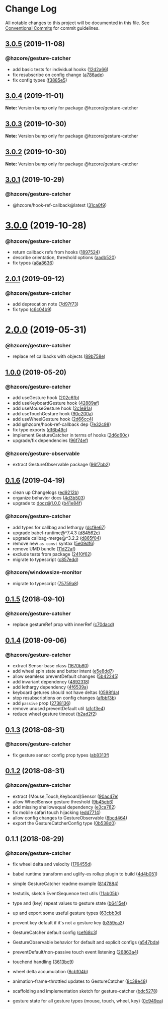 # Change Log

All notable changes to this project will be documented in this file.
See [Conventional Commits](https://conventionalcommits.org) for commit guidelines.

## [3.0.5](https://github.com/hzdg/hz-core/compare/@hzcore/gesture-catcher@3.0.4...@hzcore/gesture-catcher@3.0.5) (2019-11-08)


### @hzcore/gesture-catcher

* add basic tests for individual hooks ([12d2a66](https://github.com/hzdg/hz-core/commit/12d2a66))
* fix resubscribe on config change ([a786ade](https://github.com/hzdg/hz-core/commit/a786ade))
* fix config types ([f3885e5](https://github.com/hzdg/hz-core/commit/f3885e5))


## [3.0.4](https://github.com/hzdg/hz-core/compare/@hzcore/gesture-catcher@3.0.3...@hzcore/gesture-catcher@3.0.4) (2019-11-01)

**Note:** Version bump only for package @hzcore/gesture-catcher





## [3.0.3](https://github.com/hzdg/hz-core/compare/@hzcore/gesture-catcher@3.0.2...@hzcore/gesture-catcher@3.0.3) (2019-10-30)

**Note:** Version bump only for package @hzcore/gesture-catcher





## [3.0.2](https://github.com/hzdg/hz-core/compare/@hzcore/gesture-catcher@3.0.1...@hzcore/gesture-catcher@3.0.2) (2019-10-30)

**Note:** Version bump only for package @hzcore/gesture-catcher





## [3.0.1](https://github.com/hzdg/hz-core/compare/@hzcore/gesture-catcher@3.0.0...@hzcore/gesture-catcher@3.0.1) (2019-10-29)


### @hzcore/gesture-catcher

* @hzcore/hook-ref-callback@latest ([31ca0f9](https://github.com/hzdg/hz-core/commit/31ca0f9))


# [3.0.0](https://github.com/hzdg/hz-core/compare/@hzcore/gesture-catcher@2.0.1...@hzcore/gesture-catcher@3.0.0) (2019-10-28)


### @hzcore/gesture-catcher

* return callback refs from hooks ([1897524](https://github.com/hzdg/hz-core/commit/1897524))
* describe orientation, threshold options ([aadb520](https://github.com/hzdg/hz-core/commit/aadb520))
* fix typos ([a8a8636](https://github.com/hzdg/hz-core/commit/a8a8636))


## [2.0.1](https://github.com/hzdg/hz-core/compare/@hzcore/gesture-catcher@2.0.0...@hzcore/gesture-catcher@2.0.1) (2019-09-12)


### @hzcore/gesture-catcher

* add deprecation note ([7d97f73](https://github.com/hzdg/hz-core/commit/7d97f73))
* fix typo ([c6c04b9](https://github.com/hzdg/hz-core/commit/c6c04b9))


# [2.0.0](https://github.com/hzdg/hz-core/compare/@hzcore/gesture-catcher@1.0.0...@hzcore/gesture-catcher@2.0.0) (2019-05-31)


### @hzcore/gesture-catcher

* replace ref callbacks with objects ([89b758e](https://github.com/hzdg/hz-core/commit/89b758e))


## [1.0.0](https://github.com/hzdg/hz-core/compare/@hzcore/gesture-catcher@0.1.6...@hzcore/gesture-catcher@1.0.0) (2019-05-20)


### @hzcore/gesture-catcher

* add useGesture hook ([202c6fb](https://github.com/hzdg/hz-core/commit/202c6fb))
* add useKeyboardGesture hook ([42889af](https://github.com/hzdg/hz-core/commit/42889af))
* add useMouseGesture hook ([2c1e91a](https://github.com/hzdg/hz-core/commit/2c1e91a))
* add useTouchGesture hook ([90c200a](https://github.com/hzdg/hz-core/commit/90c200a))
* add useWheelGesture hook ([2d66cc4](https://github.com/hzdg/hz-core/commit/2d66cc4))
* add @hzcore/hook-ref-callback dep ([7e32c98](https://github.com/hzdg/hz-core/commit/7e32c98))
* fix type exports ([df6b49c](https://github.com/hzdg/hz-core/commit/df6b49c))
* implement GestureCatcher in terms of hooks ([2d6d60c](https://github.com/hzdg/hz-core/commit/2d6d60c))
* upgrade/fix dependencies ([96f74ef](https://github.com/hzdg/hz-core/commit/96f74ef))

### @hzcore/gesture-observable

* extract GestureObservable package ([96f7bb2](https://github.com/hzdg/hz-core/commit/96f7bb2))


## [0.1.6](https://github.com/hzdg/hz-core/compare/@hzcore/gesture-catcher@0.1.5...@hzcore/gesture-catcher@0.1.6) (2019-04-19)


* clean up Changelogs ([ed9212b](https://github.com/hzdg/hz-core/commit/ed9212b))
* organize behavior docs ([4d3b503](https://github.com/hzdg/hz-core/commit/4d3b503))
* upgrade to docz@1.0.0 ([b41e84f](https://github.com/hzdg/hz-core/commit/b41e84f))

### @hzcore/gesture-catcher

* add types for callbag and lethargy ([dcf9e67](https://github.com/hzdg/hz-core/commit/dcf9e67))
* upgrade babel-runtime@^7.4.3 ([d84562e](https://github.com/hzdg/hz-core/commit/d84562e))
* upgrade callbag-merge@^3.2.2 ([d865f04](https://github.com/hzdg/hz-core/commit/d865f04))
* remove new `as const` syntax ([5e09df6](https://github.com/hzdg/hz-core/commit/5e09df6))
* remove UMD bundle ([11d22af](https://github.com/hzdg/hz-core/commit/11d22af))
* exclude tests from package ([2410f62](https://github.com/hzdg/hz-core/commit/2410f62))
* migrate to typescript ([c857edd](https://github.com/hzdg/hz-core/commit/c857edd))

### @hzcore/windowsize-monitor

* migrate to typescript ([75759a8](https://github.com/hzdg/hz-core/commit/75759a8))


## [0.1.5](https://github.com/hzdg/hz-core/compare/@hzcore/gesture-catcher@0.1.4...@hzcore/gesture-catcher@0.1.5) (2018-09-10)


### @hzcore/gesture-catcher

* replace gestureRef prop with innerRef ([c70dacd](https://github.com/hzdg/hz-core/commit/c70dacd))


## [0.1.4](https://github.com/hzdg/hz-core/compare/@hzcore/gesture-catcher@0.1.3...@hzcore/gesture-catcher@0.1.4) (2018-09-06)


### @hzcore/gesture-catcher

* extract Sensor base class ([1670b80](https://github.com/hzdg/hz-core/commit/1670b80))
* add wheel spin state and better intent ([e5e8dd7](https://github.com/hzdg/hz-core/commit/e5e8dd7))
* allow seamless preventDefault changes ([5b42245](https://github.com/hzdg/hz-core/commit/5b42245))
* add invariant dependency ([4892318](https://github.com/hzdg/hz-core/commit/4892318))
* add lethargy dependency ([4f6539a](https://github.com/hzdg/hz-core/commit/4f6539a))
* keyboard getures should not have deltas ([0598fda](https://github.com/hzdg/hz-core/commit/0598fda))
* stop resubscriptions on config changes ([afbbf3b](https://github.com/hzdg/hz-core/commit/afbbf3b))
* add `passive` prop ([2738136](https://github.com/hzdg/hz-core/commit/2738136))
* remove unused preventDefault util ([a1cf3e4](https://github.com/hzdg/hz-core/commit/a1cf3e4))
* reduce wheel gesture timeout ([b2ad2f2](https://github.com/hzdg/hz-core/commit/b2ad2f2))


## [0.1.3](https://github.com/hzdg/hz-core/compare/@hzcore/gesture-catcher@0.1.2...@hzcore/gesture-catcher@0.1.3) (2018-08-31)


### @hzcore/gesture-catcher

* fix gesture sensor config prop types ([ab8313f](https://github.com/hzdg/hz-core/commit/ab8313f))


## [0.1.2](https://github.com/hzdg/hz-core/compare/@hzcore/gesture-catcher@0.1.1...@hzcore/gesture-catcher@0.1.2) (2018-08-31)


### @hzcore/gesture-catcher

* extract {Mouse,Touch,Keyboard}Sensor ([90ac47e](https://github.com/hzdg/hz-core/commit/90ac47e))
* allow WheelSensor gesture threshold ([9b45eb6](https://github.com/hzdg/hz-core/commit/9b45eb6))
* add missing shallowequal dependency ([e3ca782](https://github.com/hzdg/hz-core/commit/e3ca782))
* fix mobile safari touch hijacking ([edd7714](https://github.com/hzdg/hz-core/commit/edd7714))
* allow config changes to GestureObservable ([8bcd464](https://github.com/hzdg/hz-core/commit/8bcd464))
* export the GestureCatcherConfig type ([0b538d0](https://github.com/hzdg/hz-core/commit/0b538d0))


## 0.1.1 (2018-08-29)


### @hzcore/gesture-catcher

* fix wheel delta and velocity ([176455d](https://github.com/hzdg/hz-core/commit/176455d))

* babel runtime transform and uglify-es rollup plugin to build ([4d4b051](https://github.com/hzdg/hz-core/commit/4d4b051))
* simple GestureCatcher readme example ([8147884](https://github.com/hzdg/hz-core/commit/8147884))
* testutils, sketch EventSequence test utils ([11ab05b](https://github.com/hzdg/hz-core/commit/11ab05b))
* type and (key) repeat values to gesture state ([b6415ef](https://github.com/hzdg/hz-core/commit/b6415ef))
* up and export some useful gesture types ([63cbb3d](https://github.com/hzdg/hz-core/commit/63cbb3d))
* prevent key default if it's not a gesture key ([b359ca3](https://github.com/hzdg/hz-core/commit/b359ca3))
* GestureCatcher default config ([cef68c3](https://github.com/hzdg/hz-core/commit/cef68c3))
* GestureObservable behavior for default and explicit configs ([a547bda](https://github.com/hzdg/hz-core/commit/a547bda))
* preventDefault/non-passive touch event listening ([26863a4](https://github.com/hzdg/hz-core/commit/26863a4))
* touchend handling ([3613bc9](https://github.com/hzdg/hz-core/commit/3613bc9))
* wheel delta accumulation ([8cb104b](https://github.com/hzdg/hz-core/commit/8cb104b))
* animation-frame-throttled updates to GestureCatcher ([8c38e48](https://github.com/hzdg/hz-core/commit/8c38e48))
* scaffolding and implementation sketch for gesture-catcher ([bdc5278](https://github.com/hzdg/hz-core/commit/bdc5278))
* gesture state for all gesture types (mouse, touch, wheel, key) ([0c949ea](https://github.com/hzdg/hz-core/commit/0c949ea))
